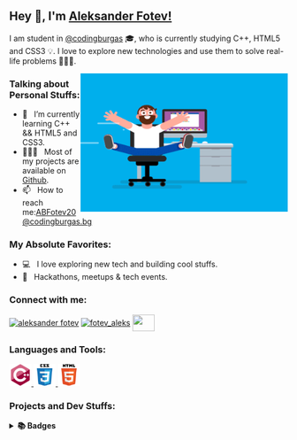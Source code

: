 ## Hey 👋, I'm [Aleksander Fotev!](https://github.com/SSIvanov19/)

I am student in [@codingburgas](https://github.com/codingburgas) 🎓, who is currently studying C++, HTML5 and CSS3 💡. I love to explore new technologies and use them to solve real-life problems 👨🏻‍💻.

<img align="right" height="250" width="375" alt="" src="https://raw.githubusercontent.com/SSIvanov19/ssivanov19/master/gifts/coder.gif" />

### Talking about Personal Stuffs:
- 🚀 &nbsp; I’m currently learning C++ && HTML5 and CSS3.
- 👨🏻‍💻 &nbsp; Most of my projects are available on [Github](https://github.com/ABFotev20?tab=repositories).
- 📫 &nbsp; How to reach me:ABFotev20@codingburgas.bg
### My Absolute Favorites:
- 💻 &nbsp; I love exploring new tech and building cool stuffs.
- 🍕 &nbsp; Hackathons, meetups & tech events.

### Connect with me:
<p align="left">
<a href="https://fb.com/aleks fotev" target="blank"><img align="center" src="https://raw.githubusercontent.com/rahuldkjain/github-profile-readme-generator/master/src/images/icons/Social/facebook.svg" alt="aleksander fotev" height="30" width="40" /></a>
<a href="https://instagram.com/fotev_aleks" target="blank"><img align="center" src="https://raw.githubusercontent.com/rahuldkjain/github-profile-readme-generator/master/src/images/icons/Social/instagram.svg" alt="fotev_aleks" height="30" width="40" /></a>
<a href="https://discord.gg/"𝖆𝖑𝖊𝖐𝖘"" target="blank"><img align="center" src="https://raw.githubusercontent.com/rahuldkjain/github-profile-readme-generator/master/src/images/icons/Social/discord.svg" alt=""𝖆𝖑𝖊𝖐𝖘"" height="30" width="40" /></a>
</p>

### Languages and Tools:
<p align="left"> <a href="https://www.w3schools.com/cpp/" target="_blank"> <img src="https://raw.githubusercontent.com/devicons/devicon/master/icons/cplusplus/cplusplus-original.svg" alt="cplusplus" width="40" height="40"/> </a> <a href="https://www.w3schools.com/css/" target="_blank"> <img src="https://raw.githubusercontent.com/devicons/devicon/master/icons/css3/css3-original-wordmark.svg" alt="css3" width="40" height="40"/> </a> <a href="https://www.w3.org/html/" target="_blank"> <img src="https://raw.githubusercontent.com/devicons/devicon/master/icons/html5/html5-original-wordmark.svg" alt="html5" width="40" height="40"/> </a> </p>


### Projects and Dev Stuffs:

<details>
  <summary><b>📚 Badges</b></summary>
  <!--START_SECTION:badges-->
  
[![MTA: Introduction to Programming Using HTML and CSS - Certified 2021](https://images.credly.com/size/110x110/images/241488f4-9110-41aa-804e-51a8f8ba430d/MTA-Introduction_to_Programming_Using_HTML_and_CSS-600x600.png)](http://www.credly.com/badges/50443da3-91dc-4cda-b602-2a9db3d76249 "MTA: Introduction to Programming Using HTML and CSS - Certified 2021")
[![Microsoft Word (Office 2016)](https://images.credly.com/size/110x110/images/fd092703-61db-4e9f-9c7c-2211d44ca87d/MOS_Word.png)](http://www.credly.com/badges/e6d36159-6402-4420-ac42-45407b356dda "Microsoft Word (Office 2016)")
)
<!--END_SECTION:badges-->
</details>

<div align="center">
</div>
